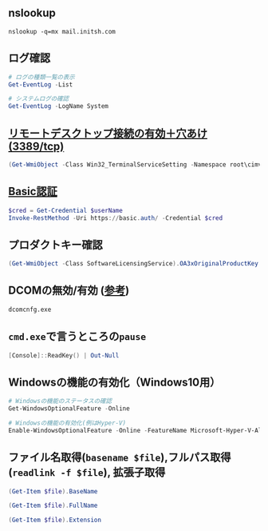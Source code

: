 ## nslookup
```
nslookup -q=mx mail.initsh.com
```

## ログ確認
```PowerShell
# ログの種類一覧の表示
Get-EventLog -List

# システムログの確認
Get-EventLog -LogName System
```


## [リモートデスクトップ接続の有効＋穴あけ(3389/tcp)](https://msdn.microsoft.com/ja-jp/library/aa383644(v=vs.85).aspx)

```PowerShell
(Get-WmiObject -Class Win32_TerminalServiceSetting -Namespace root\cimv2\TerminalServices).SetAllowTsConnections(1,1)

```

## [Basic認証](http://winscript.jp/powershell/?s=-credential%83p%83%89%83%81%81%5B%83%5E)
```PowerShell
$cred = Get-Credential $userName
Invoke-RestMethod -Uri https://basic.auth/ -Credential $cred
```

## プロダクトキー確認
```PowerShell
(Get-WmiObject -Class SoftwareLicensingService).OA3xOriginalProductKey
```
<!--
(Get-WmiObject -query 'select * from SoftwareLicensingService').OA3xOriginalProductKey
-->

## DCOMの無効/有効 ([参考](http://www.geekpage.jp/practical/winxp-tips/dcomcnfg.php))
```cmd
dcomcnfg.exe
```

## `cmd.exe`で言うところの`pause`
```PowerShell
[Console]::ReadKey() | Out-Null
```

## Windowsの機能の有効化（Windows10用）
```PowerShell
# Windowsの機能のステータスの確認
Get-WindowsOptionalFeature -Online

# Windowsの機能の有効化(例はHyper-V)
Enable-WindowsOptionalFeature -Online -FeatureName Microsoft-Hyper-V-All

```

## ファイル名取得(`basename $file`),フルパス取得(`readlink -f $file`), 拡張子取得
```PowerShell
(Get-Item $file).BaseName

(Get-Item $file).FullName

(Get-Item $file).Extension
```

